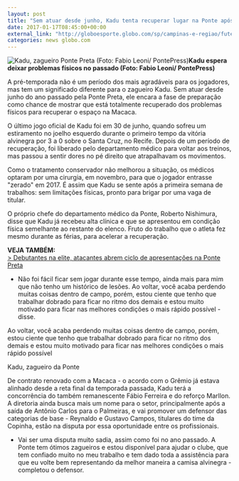 ```yaml
---
layout: post
title: "Sem atuar desde junho, Kadu tenta recuperar lugar na Ponte após lesões "
date: 2017-01-17T08:45:00+00:00
external_link: "http://globoesporte.globo.com/sp/campinas-e-regiao/futebol/times/ponte-preta/noticia/2017/01/sem-atuar-desde-junho-kadu-tenta-recuperar-lugar-na-ponte-apos-lesoes.html"
categories: news globo.com
---
```

 ![Kadu, zagueiro Ponte Preta (Foto: Fabio Leoni/ PontePress)](http://s2.glbimg.com/q9nOZ9ZM6-U_5zvZerF2EWjpc08=/9x55:641x891/300x397/s.glbimg.com/es/ge/f/original/2016/10/18/kadu.2.jpg "Kadu, zagueiro Ponte Preta (Foto: Fabio Leoni/ PontePress)")**Kadu espera deixar problemas físicos no passado (Foto: Fabio Leoni/ PontePress)**

A pré-temporada não é um período dos mais agradáveis para os jogadores, mas tem um significado diferente para o zagueiro Kadu. Sem atuar desde junho do ano passado pela Ponte Preta, ele encara a fase de preparação como chance de mostrar que está totalmente recuperado dos problemas físicos para recuperar o espaço na Macaca.&nbsp;

O último jogo oficial de Kadu foi em 30 de junho, quando sofreu um estiramento no joelho esquerdo durante o primeiro tempo da vitória alvinegra por 3 a 0 sobre o Santa Cruz, no Recife. Depois de um período de recuperação, foi liberado pelo departamento médico para voltar aos treinos, mas passou a sentir dores no pé direito que atrapalhavam os movimentos.

Como o tratamento conservador não melhorou a situação, os médicos optaram por uma cirurgia, em novembro, para que o jogador entrasse "zerado" em 2017. É assim que Kadu se sente após a primeira semana de trabalhos: sem limitações físicas, pronto para brigar por uma vaga de titular.&nbsp;

O próprio chefe do departamento médico da Ponte, Roberto Nishimura, disse que Kadu já recebeu alta clínica e que se apresentou em condição física semelhante ao restante do elenco. Fruto do trabalho que o atleta fez mesmo durante as férias, para acelerar a recuperação.&nbsp;

**VEJA TAMBÉM:**  
[\>&nbsp;Debutantes na elite, atacantes abrem ciclo de apresentações na Ponte Preta](http://globoesporte.globo.com/sp/campinas-e-regiao/futebol/times/ponte-preta/noticia/2017/01/debutantes-na-elite-atacantes-abrem-ciclo-de-apresentacoes-na-ponte-preta.html#canal-eptv---campinas)

- Não foi fácil ficar sem jogar durante esse tempo, ainda mais para mim que não tenho um histórico de lesões. Ao voltar, você acaba perdendo muitas coisas dentro de campo, porém, estou ciente que tenho que trabalhar dobrado para ficar no ritmo dos demais e estou muito motivado para ficar nas melhores condições o mais rápido possível - disse.&nbsp;

Ao voltar, você acaba perdendo muitas coisas dentro de campo, porém, estou ciente que tenho que trabalhar dobrado para ficar no ritmo dos demais e estou muito motivado para ficar nas melhores condições o mais rápido possível&nbsp;&nbsp;

Kadu, zagueiro da Ponte

De contrato renovado com a Macaca - o acordo com o Grêmio já estava alinhado desde a reta final da temporada passada, Kadu terá a concorrência do também remanescente Fábio Ferreira e do reforço Marllon. A diretoria ainda busca mais um nome para o setor, principalmente após a saída de Antônio Carlos para o Palmeiras, e vai promover um defensor das categorias de base - Reynaldo e Gustavo Campos, titulares do time da Copinha, estão na disputa por essa oportunidade entre os profissionais.&nbsp;

- Vai ser uma disputa muito sadia, assim como foi no ano passado. A Ponte tem ótimos zagueiros e estou disponível para ajudar o clube, que tem confiado muito no meu trabalho e tem dado toda a assistência para que eu volte bem representando da melhor maneira a camisa alvinegra - completou o defensor.&nbsp;

